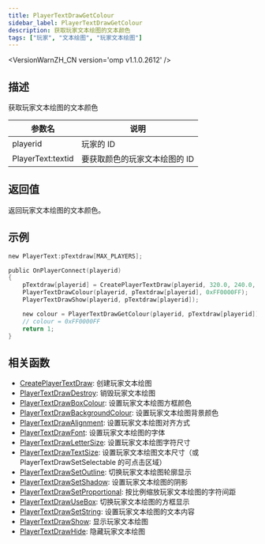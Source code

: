 ```yaml
---
title: PlayerTextDrawGetColour
sidebar_label: PlayerTextDrawGetColour
description: 获取玩家文本绘图的文本颜色
tags: ["玩家", "文本绘图", "玩家文本绘图"]
---
```


<VersionWarnZH_CN version='omp v1.1.0.2612' />

## 描述

获取玩家文本绘图的文本颜色

| 参数名            | 说明                          |
| ----------------- | ----------------------------- |
| playerid          | 玩家的 ID                     |
| PlayerText:textid | 要获取颜色的玩家文本绘图的 ID |

## 返回值

返回玩家文本绘图的文本颜色。

## 示例

```c
new PlayerText:pTextdraw[MAX_PLAYERS];

public OnPlayerConnect(playerid)
{
    pTextdraw[playerid] = CreatePlayerTextDraw(playerid, 320.0, 240.0, "Example Text");
    PlayerTextDrawColour(playerid, pTextdraw[playerid], 0xFF0000FF);
    PlayerTextDrawShow(playerid, pTextdraw[playerid]);

    new colour = PlayerTextDrawGetColour(playerid, pTextdraw[playerid]);
    // colour = 0xFF0000FF
    return 1;
}
```

## 相关函数

- [CreatePlayerTextDraw](CreatePlayerTextDraw): 创建玩家文本绘图
- [PlayerTextDrawDestroy](PlayerTextDrawDestroy): 销毁玩家文本绘图
- [PlayerTextDrawBoxColour](PlayerTextDrawBoxColour): 设置玩家文本绘图方框颜色
- [PlayerTextDrawBackgroundColour](PlayerTextDrawBackgroundColour): 设置玩家文本绘图背景颜色
- [PlayerTextDrawAlignment](PlayerTextDrawAlignment): 设置玩家文本绘图对齐方式
- [PlayerTextDrawFont](PlayerTextDrawFont): 设置玩家文本绘图的字体
- [PlayerTextDrawLetterSize](PlayerTextDrawLetterSize): 设置玩家文本绘图字符尺寸
- [PlayerTextDrawTextSize](PlayerTextDrawTextSize): 设置玩家文本绘图文本尺寸（或 PlayerTextDrawSetSelectable 的可点击区域）
- [PlayerTextDrawSetOutline](PlayerTextDrawSetOutline): 切换玩家文本绘图轮廓显示
- [PlayerTextDrawSetShadow](PlayerTextDrawSetShadow): 设置玩家文本绘图的阴影
- [PlayerTextDrawSetProportional](PlayerTextDrawSetProportional): 按比例缩放玩家文本绘图的字符间距
- [PlayerTextDrawUseBox](PlayerTextDrawUseBox): 切换玩家文本绘图的方框显示
- [PlayerTextDrawSetString](PlayerTextDrawSetString): 设置玩家文本绘图的文本内容
- [PlayerTextDrawShow](PlayerTextDrawShow): 显示玩家文本绘图
- [PlayerTextDrawHide](PlayerTextDrawHide): 隐藏玩家文本绘图
